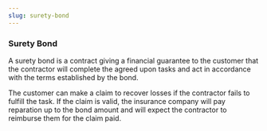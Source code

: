 ```yaml
---
slug: surety-bond
---
```

### Surety Bond

A surety bond is a contract giving a financial guarantee to the customer that the contractor will complete the agreed upon tasks and act in accordance with the terms established by the bond.

The customer can make a claim to recover losses if the contractor fails to fulfill the task. If the claim is valid, the insurance company will pay reparation up to the bond amount and will expect the contractor to reimburse them for the claim paid. 